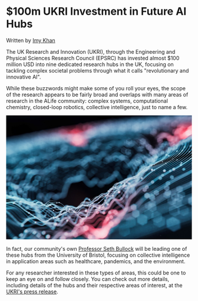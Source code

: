 # $100m UKRI Investment in Future AI Hubs
Written by [Imy Khan](www.imytk.co.uk)

The UK Research and Innovation (UKRI), through the Engineering and Physical Sciences Research Council (EPSRC) has invested almost $100 million USD into nine dedicated research hubs in the UK, focusing on tackling complex societal problems through what it calls "revolutionary and innovative AI".

While these buzzwords might make some of you roll your eyes, the scope of the research appears to be fairly broad and overlaps with many areas of research in the ALife community: complex systems, computational chemistry, closed-loop robotics, collective intelligence, just to name a few. 

![UKRI](images/UKRI_grant.jpg)

In fact, our community's own [Professor Seth Bullock](https://www.bristol.ac.uk/people/person/Seth-Bullock-c00cea1b-0612-4ce9-988c-bb095ea1e416/) will be leading one of these hubs from the University of Bristol, focusing on collective intelligence in application areas such as healthcare, pandemics, and the environment. 

For any researcher interested in these types of areas, this could be one to keep an eye on and follow closely. You can check out more details, including details of the hubs and their respective areas of interest, at the [UKRI's press release](https://www.ukri.org/news/100m-boost-in-ai-research-will-propel-transformative-innovations/).

